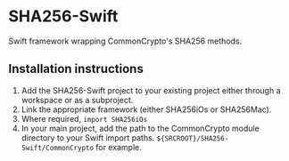 SHA256-Swift
============

Swift framework wrapping CommonCrypto's SHA256 methods. 

Installation instructions
-------------------------

 1. Add the SHA256-Swift project to your existing project either through a workspace or as a subproject.
 1. Link the appropriate framework (either SHA256iOs or SHA256Mac).
 1. Where required, `import SHA256iOs`
 1. In your main project, add the path to the CommonCrypto module directory to your Swift import paths. `${SRCROOT}/SHA256-Swift/CommonCrypto` for example.
 
